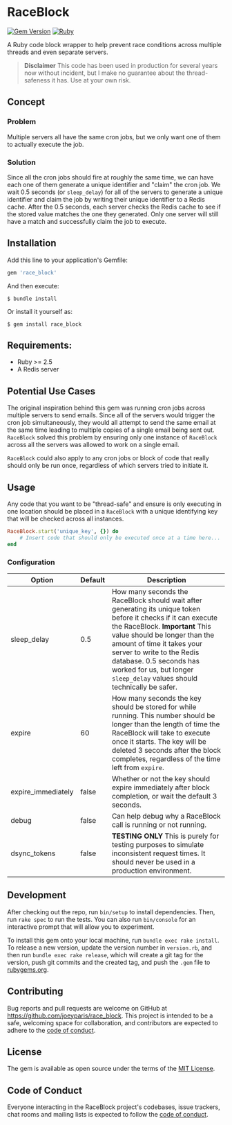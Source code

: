 # RaceBlock

[![Gem Version](https://badge.fury.io/rb/race_block.svg)](https://badge.fury.io/rb/race_block)
[![Ruby](https://github.com/joeyparis/race_block/actions/workflows/main.yml/badge.svg)](https://github.com/joeyparis/race_block/actions/workflows/main.yml)

A Ruby code block wrapper to help prevent race conditions across multiple threads and even separate servers.

>**Disclaimer** This code has been used in production for several years now without incident, but I make no guarantee about the thread-safeness it has. Use at your own risk.

## Concept

### Problem
Multiple servers all have the same cron jobs, but we only want one of them to actually execute the job.

### Solution
Since all the cron jobs should fire at roughly the same time, we can have each one of them generate a unique identifier and "claim" the cron job. We wait 0.5 seconds (or `sleep_delay`) for all of the servers to generate a unique identifier and claim the job by writing their unique identifier to a Redis cache. After the 0.5 seconds, each server checks the Redis cache to see if the stored value matches the one they generated. Only one server will still have a match and successfully claim the job to execute.

## Installation

Add this line to your application's Gemfile:

```ruby
gem 'race_block'
```

And then execute:

    $ bundle install

Or install it yourself as:

    $ gem install race_block
    
## Requirements:
* Ruby >= 2.5
* A Redis server

## Potential Use Cases

The original inspiration behind this gem was running cron jobs across multiple servers to send emails. Since all of the servers would trigger the cron job simultaneously, they would all attempt to send the same email at the same time leading to multiple copies of a single email being sent out. `RaceBlock` solved this problem by ensuring only one instance of `RaceBlock` across all the servers was allowed to work on a single email.

`RaceBlock` could also apply to any cron jobs or block of code that really should only be run once, regardless of which servers tried to initiate it.


## Usage

Any code that you want to be "thread-safe" and ensure is only executing in one location should be placed in a `RaceBlock` with a unique identifying key that will be checked across all instances.

```ruby
RaceBlock.start('unique_key', {}) do
    # Insert code that should only be executed once at a time here...
end
```

### Configuration

|Option|Default|Description|
|------|-------|-----------|
|sleep_delay|0.5|How many seconds the RaceBlock should wait after generating its unique token before it checks if it can execute the RaceBlock. **Important** This value should be longer than the amount of time it takes your server to write to the Redis database. 0.5 seconds has worked for us, but longer  `sleep_delay` values should technically be safer.|
|expire|60|How many seconds the key should be stored for while running. This number should be longer than the length of time the RaceBlock will take to execute once it starts. The key will be deleted 3 seconds after the block completes, regardless of the time left from `expire`.|
|expire_immediately|false|Whether or not the key should expire immediately after block completion, or wait the default 3 seconds.|
|debug|false|Can help debug why a RaceBlock call is running or not running.|
|dsync_tokens|false| **TESTING ONLY** This is purely for testing purposes to simulate inconsistent request times. It should never be used in a production environment.|

## Development

After checking out the repo, run `bin/setup` to install dependencies. Then, run `rake spec` to run the tests. You can also run `bin/console` for an interactive prompt that will allow you to experiment.

To install this gem onto your local machine, run `bundle exec rake install`. To release a new version, update the version number in `version.rb`, and then run `bundle exec rake release`, which will create a git tag for the version, push git commits and the created tag, and push the `.gem` file to [rubygems.org](https://rubygems.org).

## Contributing

Bug reports and pull requests are welcome on GitHub at https://github.com/joeyparis/race_block. This project is intended to be a safe, welcoming space for collaboration, and contributors are expected to adhere to the [code of conduct](https://github.com/joeyparis/race_block/blob/master/CODE_OF_CONDUCT.md).

## License

The gem is available as open source under the terms of the [MIT License](https://opensource.org/licenses/MIT).

## Code of Conduct

Everyone interacting in the RaceBlock project's codebases, issue trackers, chat rooms and mailing lists is expected to follow the [code of conduct](https://github.com/joeyparis/race_block/blob/master/CODE_OF_CONDUCT.md).
